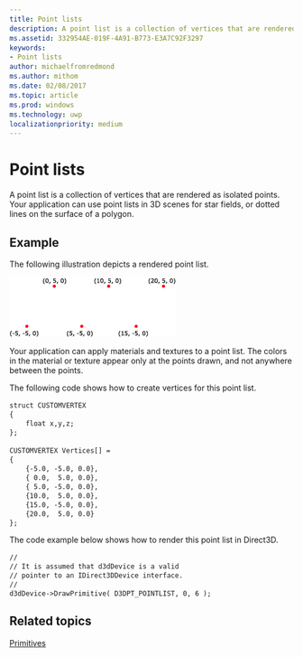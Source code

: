 ```yaml
---
title: Point lists
description: A point list is a collection of vertices that are rendered as isolated points. Your application can use point lists in 3D scenes for star fields, or dotted lines on the surface of a polygon.
ms.assetid: 332954AE-019F-4A91-B773-E3A7C92F3297
keywords:
- Point lists
author: michaelfromredmond
ms.author: mithom
ms.date: 02/08/2017
ms.topic: article
ms.prod: windows
ms.technology: uwp
localizationpriority: medium
---
```


# Point lists


A point list is a collection of vertices that are rendered as isolated points. Your application can use point lists in 3D scenes for star fields, or dotted lines on the surface of a polygon.

## <span id="Example"></span><span id="example"></span><span id="EXAMPLE"></span>Example


The following illustration depicts a rendered point list.

![illustration of a point list](images/pointlst.png)

Your application can apply materials and textures to a point list. The colors in the material or texture appear only at the points drawn, and not anywhere between the points.

The following code shows how to create vertices for this point list.

```
struct CUSTOMVERTEX
{
    float x,y,z;
};

CUSTOMVERTEX Vertices[] = 
{
    {-5.0, -5.0, 0.0},
    { 0.0,  5.0, 0.0},
    { 5.0, -5.0, 0.0},
    {10.0,  5.0, 0.0},
    {15.0, -5.0, 0.0},
    {20.0,  5.0, 0.0}
};
```

The code example below shows how to render this point list in Direct3D.

```
//
// It is assumed that d3dDevice is a valid
// pointer to an IDirect3DDevice interface.
//
d3dDevice->DrawPrimitive( D3DPT_POINTLIST, 0, 6 );
```

## <span id="related-topics"></span>Related topics


[Primitives](primitives.md)

 

 




